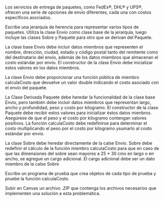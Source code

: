 Los servicios de entrega de paquetes, como FedEx®, DHL® y UPS®, ofrecen una
serie de opciones de envío diferentes, cada una con costos específicos asociados.

Escribe una jerarquía de herencia para representar varios tipos de paquetes. Utiliza
la clase Envio como clase base de la jerarquía, luego incluye las clases Sobre y Paquete para otro que se derivan del Paquete.

La clase base Envio debe incluir datos miembros que representen el nombre,
dirección, ciudad, estado y código postal tanto del remitente como del destinatario
del envío, además de los datos miembros que almacenan el costo estándar por
envío. El constructor de la clase Envio debe inicializar estos valores en los datos
miembros.

La clase Envio debe proporcionar una función pública de miembro calculaCosto
que devuelve un valor double indicando el costo asociado con el envío del paquete.

La Clase Derivada Paquete debe heredar la funcionalidad de la clase base Envio,
pero también debe incluir datos miembros que representan largo, ancho y
profundidad, peso y costo por kilogramo. El constructor de la clase Paquete debe
recibir estos valores para inicializar éstos datos mienbros. Asegúrese de que el
peso y el costo por kilogramo contengan valores positivos. La función
calculaCosto debe redefinirse para determinar el costo multiplicando el peso por
el costo por kilogramo ysumarlo al costo estándar por envío.

La clase Sobre debe heredar directamente de la calse Envio. Sobre debe redefinir
el cálculo de la función miembro calculaCosto para que en caso de que las
dimensiones del sobre sean mayores a 25 * 30 cms en largo o en ancho, se agregue
un cargo adicional. El cargo adicional debe ser un dato miembro de la calse Sobre

Escribe un programa de prueba que crea objetos de cada tipo de prueba y pruebe la
función calculaCosto.

Subir en Canvas un archivo .ZIP que contenga los archivos necesarios que
implementen una solución a esta problemática.

